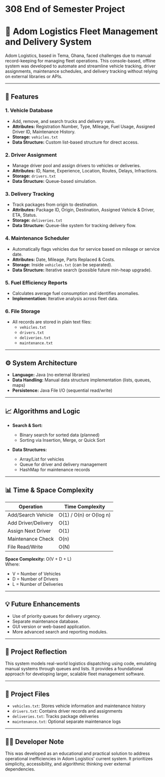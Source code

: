 # 308 End of Semester Project
# 🚛 Adom Logistics Fleet Management and Delivery System

Adom Logistics, based in Tema, Ghana, faced challenges due to manual record-keeping for managing fleet operations. This console-based, offline system was developed to automate and streamline vehicle tracking, driver assignments, maintenance schedules, and delivery tracking without relying on external libraries or APIs.

---

## 📌 Features

### 1. Vehicle Database
- Add, remove, and search trucks and delivery vans.
- **Attributes:** Registration Number, Type, Mileage, Fuel Usage, Assigned Driver ID, Maintenance History.
- **Storage:** `vehicles.txt`  
- **Data Structure:** Custom list-based structure for direct access.

### 2. Driver Assignment
- Manage driver pool and assign drivers to vehicles or deliveries.
- **Attributes:** ID, Name, Experience, Location, Routes, Delays, Infractions.
- **Storage:** `drivers.txt`
- **Data Structure:** Queue-based simulation.

### 3. Delivery Tracking
- Track packages from origin to destination.
- **Attributes:** Package ID, Origin, Destination, Assigned Vehicle & Driver, ETA, Status.
- **Storage:** `deliveries.txt`
- **Data Structure:** Queue-like system for tracking delivery flow.

### 4. Maintenance Scheduler
- Automatically flags vehicles due for service based on mileage or service date.
- **Attributes:** Date, Mileage, Parts Replaced & Costs.
- **Storage:** Inside `vehicles.txt` (can be separated).
- **Data Structure:** Iterative search (possible future min-heap upgrade).

### 5. Fuel Efficiency Reports
- Calculates average fuel consumption and identifies anomalies.
- **Implementation:** Iterative analysis across fleet data.

### 6. File Storage
- All records are stored in plain text files:
  - `vehicles.txt`
  - `drivers.txt`
  - `deliveries.txt`
  - `maintenance.txt`

---

## ⚙️ System Architecture

- **Language:** Java (no external libraries)
- **Data Handling:** Manual data structure implementation (lists, queues, maps)
- **Persistence:** Java File I/O (sequential read/write)

---

## 📈 Algorithms and Logic

- **Search & Sort:**
  - Binary search for sorted data (planned)
  - Sorting via Insertion, Merge, or Quick Sort

- **Data Structures:**
  - Array/List for vehicles
  - Queue for driver and delivery management
  - HashMap for maintenance records

---

## 📊 Time & Space Complexity

| Operation                  | Time Complexity |
|---------------------------|-----------------|
| Add/Search Vehicle        | O(1) / O(n) or O(log n) |
| Add Driver/Delivery       | O(1)            |
| Assign Next Driver        | O(1)            |
| Maintenance Check         | O(n)            |
| File Read/Write           | O(N)            |

**Space Complexity:** O(V + D + L)  
Where:  
- V = Number of Vehicles  
- D = Number of Drivers  
- L = Number of Deliveries

---

## 💡 Future Enhancements
- Use of priority queues for delivery urgency.
- Separate maintenance database.
- GUI version or web-based application.
- More advanced search and reporting modules.

---

## 🧠 Project Reflection

This system models real-world logistics dispatching using code, emulating manual systems through queues and lists. It provides a foundational approach for developing larger, scalable fleet management software.

---

## 📁 Project Files

- `vehicles.txt`: Stores vehicle information and maintenance history
- `drivers.txt`: Contains driver records and assignments
- `deliveries.txt`: Tracks package deliveries
- `maintenance.txt`: Optional separate maintenance logs

---

## 👨‍💻 Developer Note

This was developed as an educational and practical solution to address operational inefficiencies in Adom Logistics' current system. It prioritizes simplicity, accessibility, and algorithmic thinking over external dependencies.
